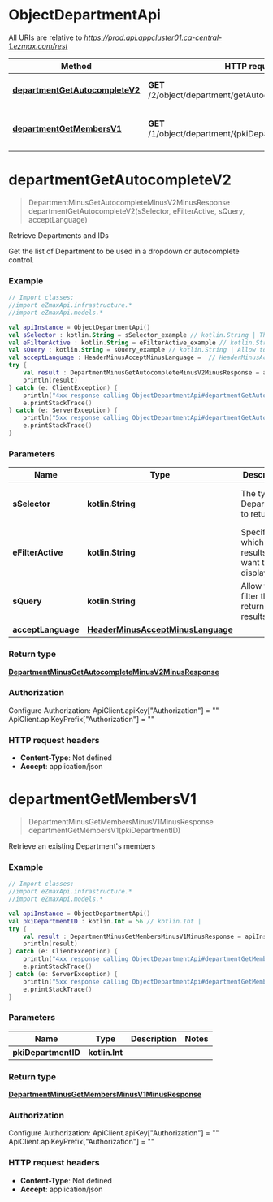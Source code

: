 # ObjectDepartmentApi

All URIs are relative to *https://prod.api.appcluster01.ca-central-1.ezmax.com/rest*

Method | HTTP request | Description
------------- | ------------- | -------------
[**departmentGetAutocompleteV2**](ObjectDepartmentApi.md#departmentGetAutocompleteV2) | **GET** /2/object/department/getAutocomplete/{sSelector} | Retrieve Departments and IDs
[**departmentGetMembersV1**](ObjectDepartmentApi.md#departmentGetMembersV1) | **GET** /1/object/department/{pkiDepartmentID}/getMembers | Retrieve an existing Department&#39;s members


<a name="departmentGetAutocompleteV2"></a>
# **departmentGetAutocompleteV2**
> DepartmentMinusGetAutocompleteMinusV2MinusResponse departmentGetAutocompleteV2(sSelector, eFilterActive, sQuery, acceptLanguage)

Retrieve Departments and IDs

Get the list of Department to be used in a dropdown or autocomplete control.

### Example
```kotlin
// Import classes:
//import eZmaxApi.infrastructure.*
//import eZmaxApi.models.*

val apiInstance = ObjectDepartmentApi()
val sSelector : kotlin.String = sSelector_example // kotlin.String | The type of Departments to return
val eFilterActive : kotlin.String = eFilterActive_example // kotlin.String | Specify which results we want to display.
val sQuery : kotlin.String = sQuery_example // kotlin.String | Allow to filter the returned results
val acceptLanguage : HeaderMinusAcceptMinusLanguage =  // HeaderMinusAcceptMinusLanguage | 
try {
    val result : DepartmentMinusGetAutocompleteMinusV2MinusResponse = apiInstance.departmentGetAutocompleteV2(sSelector, eFilterActive, sQuery, acceptLanguage)
    println(result)
} catch (e: ClientException) {
    println("4xx response calling ObjectDepartmentApi#departmentGetAutocompleteV2")
    e.printStackTrace()
} catch (e: ServerException) {
    println("5xx response calling ObjectDepartmentApi#departmentGetAutocompleteV2")
    e.printStackTrace()
}
```

### Parameters

Name | Type | Description  | Notes
------------- | ------------- | ------------- | -------------
 **sSelector** | **kotlin.String**| The type of Departments to return | [enum: All, AllButDepartmentZero, Company, CompanyButDepartmentZero]
 **eFilterActive** | **kotlin.String**| Specify which results we want to display. | [optional] [default to Active] [enum: All, Active, Inactive]
 **sQuery** | **kotlin.String**| Allow to filter the returned results | [optional]
 **acceptLanguage** | [**HeaderMinusAcceptMinusLanguage**](.md)|  | [optional] [enum: *, en, fr]

### Return type

[**DepartmentMinusGetAutocompleteMinusV2MinusResponse**](DepartmentMinusGetAutocompleteMinusV2MinusResponse.md)

### Authorization


Configure Authorization:
    ApiClient.apiKey["Authorization"] = ""
    ApiClient.apiKeyPrefix["Authorization"] = ""

### HTTP request headers

 - **Content-Type**: Not defined
 - **Accept**: application/json

<a name="departmentGetMembersV1"></a>
# **departmentGetMembersV1**
> DepartmentMinusGetMembersMinusV1MinusResponse departmentGetMembersV1(pkiDepartmentID)

Retrieve an existing Department&#39;s members



### Example
```kotlin
// Import classes:
//import eZmaxApi.infrastructure.*
//import eZmaxApi.models.*

val apiInstance = ObjectDepartmentApi()
val pkiDepartmentID : kotlin.Int = 56 // kotlin.Int | 
try {
    val result : DepartmentMinusGetMembersMinusV1MinusResponse = apiInstance.departmentGetMembersV1(pkiDepartmentID)
    println(result)
} catch (e: ClientException) {
    println("4xx response calling ObjectDepartmentApi#departmentGetMembersV1")
    e.printStackTrace()
} catch (e: ServerException) {
    println("5xx response calling ObjectDepartmentApi#departmentGetMembersV1")
    e.printStackTrace()
}
```

### Parameters

Name | Type | Description  | Notes
------------- | ------------- | ------------- | -------------
 **pkiDepartmentID** | **kotlin.Int**|  |

### Return type

[**DepartmentMinusGetMembersMinusV1MinusResponse**](DepartmentMinusGetMembersMinusV1MinusResponse.md)

### Authorization


Configure Authorization:
    ApiClient.apiKey["Authorization"] = ""
    ApiClient.apiKeyPrefix["Authorization"] = ""

### HTTP request headers

 - **Content-Type**: Not defined
 - **Accept**: application/json

